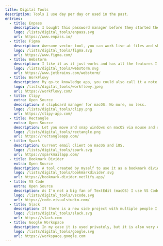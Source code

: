 ```yaml
---
title: Digital Tools
description: Tools I use day per day or used in the past.
entries:
  - title: Enpass
    description: I bought this password manager before they started the subscription model. Therefore, I can use it without any monthly fees.
    logo: /lists/digital_tools/enpass.svg
    url: https://www.enpass.io/
  - title: Figma
    description: Awesome vector tool, you can work live at files and share them easily.
    logo: /lists/digital_tools/figma.svg
    url: https://www.figma.com/
  - title: Webstorm
    description: I like it as it just works and has all the features I need built-in.
    logo: /lists/digital_tools/webstorm.svg
    url: https://www.jetbrains.com/webstorm/
  - title: WorkFlowy
    description: My go-to knowledge app, you could also call it a note app. Basically it is an endless list.
    logo: /lists/digital_tools/workflowy.jpeg
    url: https://workflowy.com/
  - title: Clipy
    extra: Open Source
    description: A clipboard manager for macOS. No more, no less.
    logo: /lists/digital_tools/clipy.png
    url: https://clipy-app.com/
  - title: Rectangle
    extra: Open Source
    description: Let you move and snap windows on macOS via mouse and shortcuts.
    logo: /lists/digital_tools/rectangle.png
    url: https://rectangleapp.com/
  - title: Spark
    description: Current email client on macOS and iOS.
    logo: /lists/digital_tools/spark.svg
    url: https://sparkmailapp.com/
  - title: Bookmark Divider
    extra: Open Source
    description: A tool created by myself to use it as a bookmark divider between my favicon bookmarks.
    logo: /lists/digital_tools/bookmarkdivider.svg
    url: https://bookmark-divider.netlify.app/
  - title: VS Code
    extra: Open Source
    description: As I'm not a big fan of TextEdit (macOS) I use VS Code as my primarily editor.
    logo: /lists/digital_tools/vscode.svg
    url: https://code.visualstudio.com/
  - title: Slack
    description: If there is a new side project with multiple people I tend to directly create a workspace to streamline the communication.
    logo: /lists/digital_tools/slack.svg
    url: https://slack.com
  - title: Google Workspace
    description: In my case it is used privately, but it is also very easy to set up for small to large organizations.
    logo: /lists/digital_tools/google.svg
    url: https://workspace.google.com
---
```

